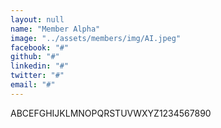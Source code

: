 ```yaml
---
layout: null
name: "Member Alpha"
image: "../assets/members/img/AI.jpeg"
facebook: "#"
github: "#"
linkedin: "#"
twitter: "#"
email: "#" 
---
```

<!-- Please try to keep your description within 50-60 charachters -->
ABCEFGHIJKLMNOPQRSTUVWXYZ1234567890
